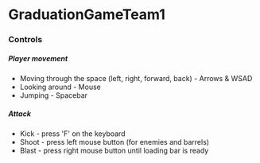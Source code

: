 # GraduationGameTeam1

### Controls

##### Player movement
* Moving through the space (left, right, forward, back) - Arrows & WSAD
* Looking around - Mouse
* Jumping - Spacebar


##### Attack
* Kick - press 'F' on the keyboard
* Shoot - press left mouse button (for enemies and barrels)
* Blast - press right mouse button until loading bar is ready